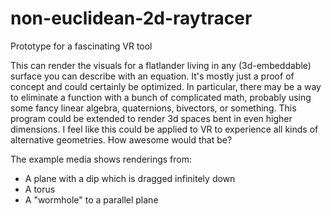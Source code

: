 # non-euclidean-2d-raytracer
Prototype for a fascinating VR tool

This can render the visuals for a flatlander living in any (3d-embeddable) surface you can describe with an equation. It's mostly just a proof of concept and could certainly be optimized. In particular, there may be a way to eliminate a function with a bunch of complicated math, probably using some fancy linear algebra, quaternions, bivectors, or something. This program could be extended to render 3d spaces bent in even higher dimensions. I feel like this could be applied to VR to experience all kinds of alternative geometries. How awesome would that be?

The example media shows renderings from:
- A plane with a dip which is dragged infinitely down
- A torus
- A "wormhole" to a parallel plane
